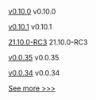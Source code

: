 
[v0.10.0](https://github.com/hyperledger/firefly-tokens-erc1155/releases/tag/v0.10.0) v0.10.0

[v0.10.1](https://github.com/hyperledger/firefly/releases/tag/v0.10.1) v0.10.1

[21.10.0-RC3](https://github.com/hyperledger/besu/releases/tag/21.10.0-RC3) 21.10.0-RC3

[v0.0.35](https://github.com/hyperledger/firefly-cli/releases/tag/v0.0.35) v0.0.35

[v0.0.34](https://github.com/hyperledger/firefly-cli/releases/tag/v0.0.34) v0.0.34


[See more >>>](https://start-here.hyperledger.org/releases)
